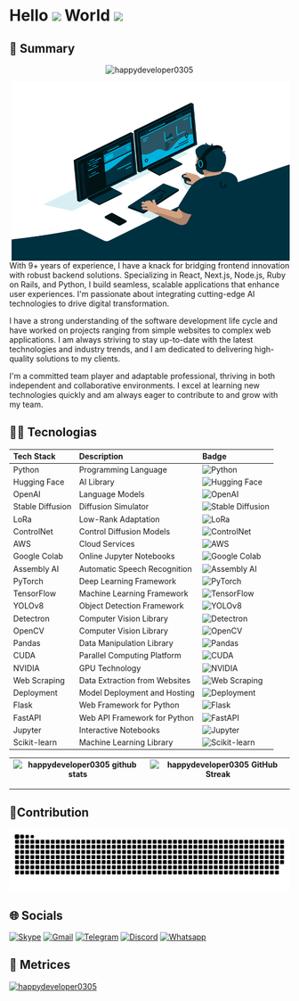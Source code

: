 # Hello <img src="https://media.giphy.com/media/hvRJCLFzcasrR4ia7z/giphy.gif" width="25"> World <img src="https://github.com/happydeveloper0305/happydeveloper0305/blob/master/Assets/Earth.gif" width="24">

## 🧾 Summary

<p align="center"> <img src="https://komarev.com/ghpvc/?username=happydeveloper0305&label=Profile%20views&color=0e75b6&style=flat" alt="happydeveloper0305" /> </p>
<img align="right" alt="GIF" src="https://github.com/happydeveloper0305/happydeveloper0305/blob/master/code.gif" width="500" height="320" />
With 9+ years of experience, I have a knack for bridging frontend innovation with robust backend solutions. Specializing in React, Next.js, Node.js, Ruby on Rails, and Python, I build seamless, scalable applications that enhance user experiences. I'm passionate about integrating cutting-edge AI technologies to drive digital transformation.

I have a strong understanding of the software development life cycle and have worked on projects ranging from simple websites to complex web applications. I am always striving to stay up-to-date with the latest technologies and industry trends, and I am dedicated to delivering high-quality solutions to my clients.

I'm a committed team player and adaptable professional, thriving in both independent and collaborative environments. I excel at learning new technologies quickly and am always eager to contribute to and grow with my team.

## 🧑‍💻 Tecnologias

<div>

| Tech Stack       | Description                   | Badge                                                                                               |
| :--------------- | :---------------------------- | :-------------------------------------------------------------------------------------------------- |
| Python           | Programming Language          | ![Python](https://img.shields.io/badge/Python-Programming%20Language-blue)                          |
| Hugging Face     | AI Library                    | ![Hugging Face](https://img.shields.io/badge/Hugging%20Face-AI%20Library-ff69b4)                    |
| OpenAI           | Language Models               | ![OpenAI](https://img.shields.io/badge/OpenAI-Language%20Models-00cc55)                             |
| Stable Diffusion | Diffusion Simulator           | ![Stable Diffusion](https://img.shields.io/badge/Stable%20Diffusion-Diffusion%20Simulator-blue)     |
| LoRa             | Low-Rank Adaptation           | ![LoRa](https://img.shields.io/badge/LoRa-Fine%20Tuning-blue)                                       |
| ControlNet       | Control Diffusion Models      | ![ControlNet](https://img.shields.io/badge/ControlNet-Control%20Diffusion%20Models-blue)            |
| AWS              | Cloud Services                | ![AWS](https://img.shields.io/badge/AWS-Cloud%20Services-orange)                                    |
| Google Colab     | Online Jupyter Notebooks      | ![Google Colab](https://img.shields.io/badge/Google%20Colab-Notebooks-yellow)                       |
| Assembly AI      | Automatic Speech Recognition  | ![Assembly AI](https://img.shields.io/badge/Assembly%20AI-Speech%20Recognition-green)               |
| PyTorch          | Deep Learning Framework       | ![PyTorch](https://img.shields.io/badge/PyTorch-Deep%20Learning-red)                                |
| TensorFlow       | Machine Learning Framework    | ![TensorFlow](https://img.shields.io/badge/TensorFlow-Machine%20Learning-blue)                      |
| YOLOv8           | Object Detection Framework    | ![YOLOv8](https://img.shields.io/badge/YOLOv8-Object%20Detection-yellowgreen)                       |
| Detectron        | Computer Vision Library       | ![Detectron](https://img.shields.io/badge/Detectron-Computer%20Vision-lightgrey)                    |
| OpenCV           | Computer Vision Library       | ![OpenCV](https://img.shields.io/badge/OpenCV-Computer%20Vision-brightgreen)                        |
| Pandas           | Data Manipulation Library     | ![Pandas](https://img.shields.io/badge/Pandas-Data%20Manipulation-blueviolet)                       |
| CUDA             | Parallel Computing Platform   | ![CUDA](https://img.shields.io/badge/CUDA-Parallel%20Computing-darkorange)                          |
| NVIDIA           | GPU Technology                | ![NVIDIA](https://img.shields.io/badge/NVIDIA-GPU%20Technology-76b900)                              |
| Web Scraping     | Data Extraction from Websites | ![Web Scraping](https://img.shields.io/badge/Web%20Scraping-Data%20Extraction-blue)                 |
| Deployment       | Model Deployment and Hosting  | ![Deployment](https://img.shields.io/badge/Deployment-Model%20Deployment%20and%20Hosting-lightblue) |
| Flask            | Web Framework for Python      | ![Flask](https://img.shields.io/badge/Flask-Web%20Framework-yellow)                                 |
| FastAPI          | Web API Framework for Python  | ![FastAPI](https://img.shields.io/badge/FastAPI-Web%20API%20Framework-green)                        |
| Jupyter          | Interactive Notebooks         | ![Jupyter](https://img.shields.io/badge/Jupyter-Interactive%20Notebooks-orange)                     |
| Scikit-learn     | Machine Learning Library      | ![Scikit-learn](https://img.shields.io/badge/Scikit%20learn-Machine%20Learning-lightgreen)          |

</div>

| ![happydeveloper0305 github stats](https://github-readme-stats.vercel.app/api?username=happydeveloper0305&rank_icon=percentile&show_icons=true&theme=tokyonight&show=reviews&bg_color=fff&title_color=0a1931&icon_color=0a1931&text_color=0A0209&border_color=0A0209&border_radius=8) | ![happydeveloper0305 GitHub Streak](https://github-readme-streak-stats.herokuapp.com/?user=happydeveloper0305&theme=tokyonight&theme=icegray&border_radius=8) |
| ------------------------------------------------------------------------------------------------------------------------------------------------------------------------------------------------------------------------------------------------------------------------------------- | ------------------------------------------------------------------------------------------------------------------------------------------------------------- |

<hr>

<!--- ------------------------------------------------------------------------------------------------------------------------------------------------------ -->
<!--- -- Snake Contribution Graph -------------------------------------------------------------------------------------------------------------------------- -->
<!--- ------------------------------------------------------------------------------------------------------------------------------------------------------ -->

## 🚩Contribution

![Snake animation Contribution Graph](https://raw.githubusercontent.com/happydeveloper0305/happydeveloper0305/output/github-contribution-grid-snake-dark.svg)

## 🌐 Socials

[![Skype](https://img.shields.io/static/v1?message=Skype&logo=skype&label=&color=00a0e0&logoColor=white&labelColor=&style=for-the-badge)](https://join.skype.com/invite/rxLZYmCNzAXk)
[![Gmail](https://img.shields.io/static/v1?message=Gmail&logo=gmail&label=&color=D14836&logoColor=white&labelColor=&style=for-the-badge)](luckydev2350@gmail.com)
[![Telegram](https://img.shields.io/static/v1?message=Telegram&logo=telegram&label=&color=30A0E0&logoColor=white&labelColor=&style=for-the-badge)](https://t.me/brightman0808)
[![Discord](https://img.shields.io/badge/Discord-%237289DA.svg?logo=discord&logoColor=white&labelColor=&style=for-the-badge)](https://discord.gg/brightman#0808)
[![Whatsapp](https://img.shields.io/static/v1?message=Whatsapp&logo=whatsapp&label=&color=25D366&logoColor=white&labelColor=&style=for-the-badge)](https://wa.me/+380983123414)

## 🥇 Metrices

<p align="left"><a href="https://github.com/ryo-ma/github-profile-trophy"><img src="https://github-profile-trophy.vercel.app/?username=happydeveloper0305" alt="happydeveloper0305" /></a></p>


